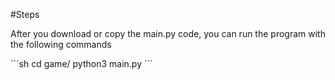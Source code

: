 #Steps

After you download or copy the main.py code, you can run the program with the following commands

´´´sh
cd game/
python3 main.py
´´´
